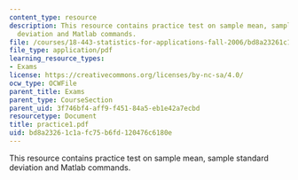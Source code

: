 ```yaml
---
content_type: resource
description: This resource contains practice test on sample mean, sample standard
  deviation and Matlab commands.
file: /courses/18-443-statistics-for-applications-fall-2006/bd8a23261c1afc75b6fd120476c6180e_practice1.pdf
file_type: application/pdf
learning_resource_types:
- Exams
license: https://creativecommons.org/licenses/by-nc-sa/4.0/
ocw_type: OCWFile
parent_title: Exams
parent_type: CourseSection
parent_uid: 3f746bf4-aff9-f451-84a5-eb1e42a7ecbd
resourcetype: Document
title: practice1.pdf
uid: bd8a2326-1c1a-fc75-b6fd-120476c6180e
---
```

This resource contains practice test on sample mean, sample standard deviation and Matlab commands.